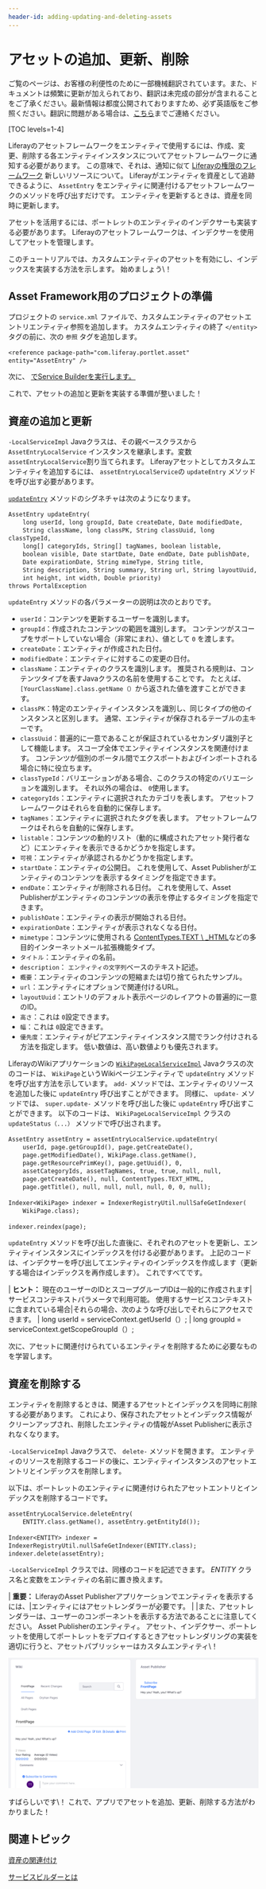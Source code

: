 ```yaml
---
header-id: adding-updating-and-deleting-assets
---
```


# アセットの追加、更新、削除

<p class="alert alert-info"><span class="wysiwyg-color-blue120">ご覧のページは、お客様の利便性のために一部機械翻訳されています。また、ドキュメントは頻繁に更新が加えられており、翻訳は未完成の部分が含まれることをご了承ください。最新情報は都度公開されておりますため、必ず英語版をご参照ください。翻訳に問題がある場合は、<a href="mailto:support-content-jp@liferay.com">こちら</a>までご連絡ください。</span></p>

[TOC levels=1-4]

Liferayのアセットフレームワークをエンティティで使用するには、作成、変更、削除する各エンティティインスタンスについてアセットフレームワークに通知する必要があります。 この意味で、それは、通知に似て [Liferayの権限のフレームワーク](/docs/7-1/tutorials/-/knowledge_base/t/defining-application-permissions) 新しいリソースについて。 Liferayがエンティティを資産として追跡できるように、 `AssetEntry` をエンティティに関連付けるアセットフレームワークのメソッドを呼び出すだけです。 エンティティを更新するときは、資産を同時に更新します。

アセットを活用するには、ポートレットのエンティティのインデクサーも実装する必要があります。 Liferayのアセットフレームワークは、インデクサーを使用してアセットを管理します。

このチュートリアルでは、カスタムエンティティのアセットを有効にし、インデックスを実装する方法を示します。 始めましょう\！

## Asset Framework用のプロジェクトの準備

プロジェクトの `service.xml` ファイルで、カスタムエンティティのアセットエントリエンティティ参照を追加します。 カスタムエンティティの終了 `</entity>` タグの前に、次の `参照` タグを追加します。

    <reference package-path="com.liferay.portlet.asset" entity="AssetEntry" />

次に、 [でService Builderを実行します。](/docs/7-1/tutorials/-/knowledge_base/t/running-service-builder)

これで、アセットの追加と更新を実装する準備が整いました！

## 資産の追加と更新

`-LocalServiceImpl` Javaクラスは、その親ベースクラスから `AssetEntryLocalService` インスタンスを継承します。変数 `assetEntryLocalService`割り当てられます。 Liferayアセットとしてカスタムエンティティを追加するには、 `assetEntryLocalService`の `updateEntry` メソッドを呼び出す必要があります。

[`updateEntry`](@platform-ref@/7.1-latest/javadocs/portal-impl/com/liferay/portlet/asset/service/impl/AssetEntryLocalServiceImpl.html#updateEntry-long-long-java.util.Date-java.util.Date-java.lang.String-long-java.lang.String-long-long:A-java.lang.String:A-boolean-boolean-java.util.Date-java.util.Date-java.util.Date-java.util.Date-java.lang.String-java.lang.String-java.lang.String-java.lang.String-java.lang.String-java.lang.String-int-int-java.lang.Double-) メソッドのシグネチャは次のようになります。

    AssetEntry updateEntry(
        long userId, long groupId, Date createDate, Date modifiedDate,
        String className, long classPK, String classUuid, long classTypeId,
        long[] categoryIds, String[] tagNames, boolean listable,
        boolean visible, Date startDate, Date endDate, Date publishDate,
        Date expirationDate, String mimeType, String title,
        String description, String summary, String url, String layoutUuid,
        int height, int width, Double priority)
    throws PortalException

`updateEntry` メソッドの各パラメーターの説明は次のとおりです。

  - `userId`：コンテンツを更新するユーザーを識別します。
  - `groupId`：作成されたコンテンツの範囲を識別します。 コンテンツがスコープをサポートしていない場合（非常にまれ）、値として `0` を渡します。
  - `createDate`：エンティティが作成された日付。
  - `modifiedDate`：エンティティに対するこの変更の日付。
  - `className`：エンティティのクラスを識別します。 推奨される規則は、コンテンツタイプを表すJavaクラスの名前を使用することです。 たとえば、 `[YourClassName].class.getName（）`から返された値を渡すことができます。
  - `classPK`：特定のエンティティインスタンスを識別し、同じタイプの他のインスタンスと区別します。 通常、エンティティが保存されるテーブルの主キーです。
  - `classUuid`：普遍的に一意であることが保証されているセカンダリ識別子として機能します。 スコープ全体でエンティティインスタンスを関連付けます。 コンテンツが個別のポータル間でエクスポートおよびインポートされる場合に特に役立ちます。
  - `classTypeId`：バリエーションがある場合、このクラスの特定のバリエーションを識別します。 それ以外の場合は、 `0`使用します。
  - `categoryIds`：エンティティに選択されたカテゴリを表します。 アセットフレームワークはそれらを自動的に保存します。
  - `tagNames`：エンティティに選択されたタグを表します。 アセットフレームワークはそれらを自動的に保存します。
  - `listable`：コンテンツの動的リスト（動的に構成されたアセット発行者など）にエンティティを表示できるかどうかを指定します。
  - `可視`：エンティティが承認されるかどうかを指定します。
  - `startDate`：エンティティの公開日。 これを使用して、Asset Publisherがエンティティのコンテンツを表示するタイミングを指定できます。
  - `endDate`：エンティティが削除される日付。 これを使用して、Asset Publisherがエンティティのコンテンツの表示を停止するタイミングを指定できます。
  - `publishDate`：エンティティの表示が開始される日付。
  - `expirationDate`：エンティティが表示されなくなる日付。
  - `mimetype`：コンテンツに使用される [ContentTypes.TEXT \ _HTML](@platform-ref@/7.1-latest/javadocs/portal-kernel/com/liferay/portal/kernel/util/ContentTypes.html#TEXT_HTML)などの多目的インターネットメール拡張機能タイプ。
  - `タイトル`：エンティティの名前。
  - `description`： `エンティティの文字列`ベースのテキスト記述。
  - `概要`：エンティティのコンテンツの短縮または切り捨てられたサンプル。
  - `url`：エンティティにオプションで関連付けるURL。
  - `layoutUuid`：エントリのデフォルト表示ページのレイアウトの普遍的に一意のID。
  - `高さ`：これは `0`設定できます。
  - `幅`：これは `0`設定できます。
  - `優先度`：エンティティがピアエンティティインスタンス間でランク付けされる方法を指定します。 低い数値は、高い数値よりも優先されます。

LiferayのWikiアプリケーションの [`WikiPageLocalServiceImpl`](https://github.com/liferay/liferay-portal/blob/master/modules/apps/wiki/wiki-service/src/main/java/com/liferay/wiki/service/impl/WikiPageLocalServiceImpl.java) Javaクラスの次のコードは、 `WikiPage`というWikiページエンティティで `updateEntry` メソッドを呼び出す方法を示しています。 `add-` メソッドでは、エンティティのリソースを追加した後に `updateEntry` 呼び出すことができます。 同様に、 `update-` メソッドでは、 `super.update-` メソッドを呼び出した後に `updateEntry` 呼び出すことができます。 以下のコードは、 `WikiPageLocalServiceImpl` クラスの `updateStatus（...）` メソッドで呼び出されます。

    AssetEntry assetEntry = assetEntryLocalService.updateEntry(
        userId, page.getGroupId(), page.getCreateDate(),
        page.getModifiedDate(), WikiPage.class.getName(),
        page.getResourcePrimKey(), page.getUuid(), 0,
        assetCategoryIds, assetTagNames, true, true, null, null,
        page.getCreateDate(), null, ContentTypes.TEXT_HTML,
        page.getTitle(), null, null, null, null, 0, 0, null);
    
    Indexer<WikiPage> indexer = IndexerRegistryUtil.nullSafeGetIndexer(
        WikiPage.class);
    
    indexer.reindex(page);

`updateEntry` メソッドを呼び出した直後に、それぞれのアセットを更新し、エンティティインスタンスにインデックスを付ける必要があります。 上記のコードは、インデクサーを呼び出してエンティティのインデックスを作成します（更新する場合はインデックスを再作成します）。 これですべてです。

| **ヒント：** 現在のユーザーのIDとスコープグループIDは一般的に作成されます|サービスコンテキストパラメータで利用可能。 使用するサービスコンテキストに含まれている場合|それらの場合、次のような呼び出しでそれらにアクセスできます。 | long userId = serviceContext.getUserId（）; | long groupId = serviceContext.getScopeGroupId（）;

次に、アセットに関連付けられているエンティティを削除するために必要なものを学習します。

## 資産を削除する

エンティティを削除するときは、関連するアセットとインデックスを同時に削除する必要があります。 これにより、保存されたアセットとインデックス情報がクリーンアップされ、削除したエンティティの情報がAsset Publisherに表示されなくなります。

`-LocalServiceImpl` Javaクラスで、 `delete-` メソッドを開きます。 エンティティのリソースを削除するコードの後に、エンティティインスタンスのアセットエントリとインデックスを削除します。

以下は、ポートレットのエンティティに関連付けられたアセットエントリとインデックスを削除するコードです。

    assetEntryLocalService.deleteEntry(
        ENTITY.class.getName(), assetEntry.getEntityId());
    
    Indexer<ENTITY> indexer = IndexerRegistryUtil.nullSafeGetIndexer(ENTITY.class);
    indexer.delete(assetEntry);

`-LocalServiceImpl` クラスでは、同様のコードを記述できます。 *ENTITY* クラス名と変数をエンティティの名前に置き換えます。

| **重要：** LiferayのAsset Publisherアプリケーションでエンティティを表示するには、|エンティティにはアセットレンダラーが必要です。 | |また、アセットレンダラーは、ユーザーのコンポーネントを表示する方法であることに注意してください。 Asset Publisherのエンティティ。 アセット、インデクサー、ポートレットを使用してポートレットをデプロイするときアセットレンダリングの実装を適切に行うと、アセットパブリッシャーはカスタムエンティティ\！

![図1：このWikiページエンティティのようなカスタムエンティティをJSPまたはAsset Publisherに表示すると便利です。](../../images/basic-asset-in-asset-publisher.png)

すばらしいです\！ これで、アプリでアセットを追加、更新、削除する方法がわかりました！

## 関連トピック

[資産の関連付け](/docs/7-1/tutorials/-/knowledge_base/t/relating-assets)

[サービスビルダーとは](/docs/7-1/tutorials/-/knowledge_base/t/what-is-service-builder)
